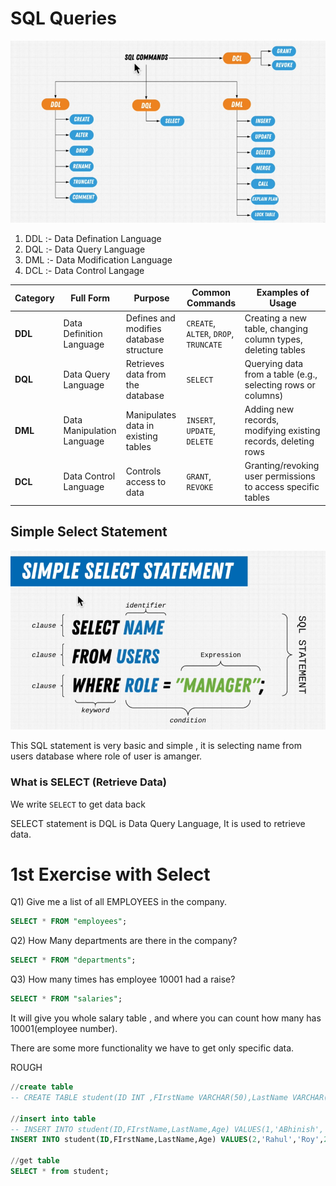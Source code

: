 # SQL Queries

<img src="./a.png" />

1. DDL :- Data Defination Language
2. DQL :- Data Query Language
3. DML :- Data Modification Language
4. DCL :- Data Control Langage



| Category      | Full Form                      | Purpose                                      | Common Commands                      | Examples of Usage                                             |
|---------------|--------------------------------|----------------------------------------------|--------------------------------------|---------------------------------------------------------------|
| **DDL**       | Data Definition Language       | Defines and modifies database structure      | `CREATE`, `ALTER`, `DROP`, `TRUNCATE`| Creating a new table, changing column types, deleting tables  |
| **DQL**       | Data Query Language            | Retrieves data from the database             | `SELECT`                             | Querying data from a table (e.g., selecting rows or columns)  |
| **DML**       | Data Manipulation Language     | Manipulates data in existing tables          | `INSERT`, `UPDATE`, `DELETE`         | Adding new records, modifying existing records, deleting rows |
| **DCL**       | Data Control Language          | Controls access to data                      | `GRANT`, `REVOKE`                    | Granting/revoking user permissions to access specific tables  |

## Simple Select Statement

<img src="./b.png" />


This SQL statement is very basic and simple , it is selecting name from users database where role of user is amanger.

### What is SELECT (Retrieve Data)

We write `SELECT` to get data back

SELECT statement is DQL is Data Query Language, It is used to retrieve data. 


# 1st Exercise with Select

Q1) Give me a list of all EMPLOYEES in the company.

```sql
SELECT * FROM "employees";
```

Q2) How Many departments are there in the  company?

```sql
SELECT * FROM "departments";
```

Q3) How many times has employee 10001 had a raise?

```sql
SELECT * FROM "salaries";
```

It will give you whole salary table , and where you can count how many has 10001(employee number).

There are some more functionality we have to get only specific data.



ROUGH 

```sql
//create table
-- CREATE TABLE student(ID INT ,FIrstName VARCHAR(50),LastName VARCHAR(50),Age INT);

//insert into table
-- INSERT INTO student(ID,FIrstName,LastName,Age) VALUES(1,'ABhinish','Kumar',23);
INSERT INTO student(ID,FIrstName,LastName,Age) VALUES(2,'Rahul','Roy',26);

//get table
SELECT * from student;

```













